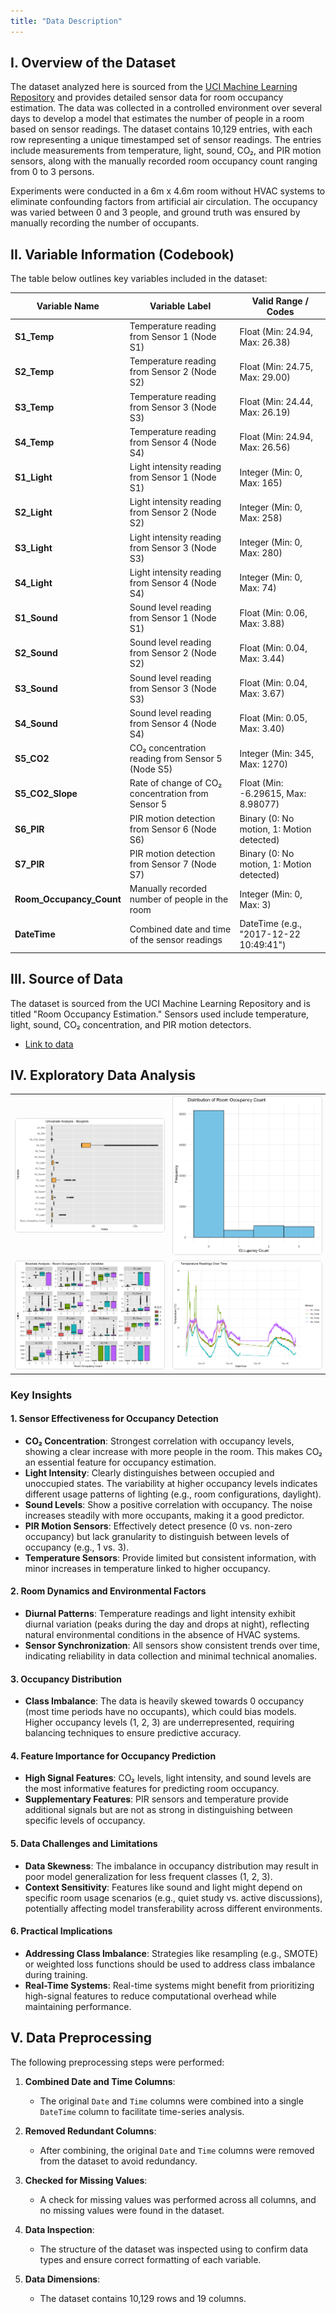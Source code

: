 ```yaml
---
title: "Data Description"
---
```


## I. Overview of the Dataset

The dataset analyzed here is sourced from the  [UCI Machine Learning Repository](https://archive.ics.uci.edu/dataset/864/room+occupancy+estimation)
 and provides detailed sensor data for room occupancy estimation. The data was collected in a controlled environment over several days to develop a model that estimates the number of people in a room based on sensor readings. The dataset contains 10,129 entries, with each row representing a unique timestamped set of sensor readings. The entries include measurements from temperature, light, sound, CO₂, and PIR motion sensors, along with the manually recorded room occupancy count ranging from 0 to 3 persons.

Experiments were conducted in a 6m x 4.6m room without HVAC systems to eliminate confounding factors from artificial air circulation. The occupancy was varied between 0 and 3 people, and ground truth was ensured by manually recording the number of occupants.

## II. Variable Information (Codebook)

The table below outlines key variables included in the dataset:

| Variable Name            | Variable Label                                            | Valid Range / Codes                                   |
|--------------------------|-----------------------------------------------------------|-------------------------------------------------------|
| **S1_Temp**              | Temperature reading from Sensor 1 (Node S1)               | Float (Min: 24.94, Max: 26.38)                        |
| **S2_Temp**              | Temperature reading from Sensor 2 (Node S2)               | Float (Min: 24.75, Max: 29.00)                        |
| **S3_Temp**              | Temperature reading from Sensor 3 (Node S3)               | Float (Min: 24.44, Max: 26.19)                        |
| **S4_Temp**              | Temperature reading from Sensor 4 (Node S4)               | Float (Min: 24.94, Max: 26.56)                        |
| **S1_Light**             | Light intensity reading from Sensor 1 (Node S1)           | Integer (Min: 0, Max: 165)                            |
| **S2_Light**             | Light intensity reading from Sensor 2 (Node S2)           | Integer (Min: 0, Max: 258)                            |
| **S3_Light**             | Light intensity reading from Sensor 3 (Node S3)           | Integer (Min: 0, Max: 280)                            |
| **S4_Light**             | Light intensity reading from Sensor 4 (Node S4)           | Integer (Min: 0, Max: 74)                             |
| **S1_Sound**             | Sound level reading from Sensor 1 (Node S1)               | Float (Min: 0.06, Max: 3.88)                          |
| **S2_Sound**             | Sound level reading from Sensor 2 (Node S2)               | Float (Min: 0.04, Max: 3.44)                          |
| **S3_Sound**             | Sound level reading from Sensor 3 (Node S3)               | Float (Min: 0.04, Max: 3.67)                          |
| **S4_Sound**             | Sound level reading from Sensor 4 (Node S4)               | Float (Min: 0.05, Max: 3.40)                          |
| **S5_CO2**               | CO₂ concentration reading from Sensor 5 (Node S5)         | Integer (Min: 345, Max: 1270)                         |
| **S5_CO2_Slope**         | Rate of change of CO₂ concentration from Sensor 5         | Float (Min: -6.29615, Max: 8.98077)                   |
| **S6_PIR**               | PIR motion detection from Sensor 6 (Node S6)              | Binary (0: No motion, 1: Motion detected)             |
| **S7_PIR**               | PIR motion detection from Sensor 7 (Node S7)              | Binary (0: No motion, 1: Motion detected)             |
| **Room_Occupancy_Count** | Manually recorded number of people in the room            | Integer (Min: 0, Max: 3)                              |
| **DateTime**             | Combined date and time of the sensor readings             | DateTime (e.g., "2017-12-22 10:49:41")                |

## III. Source of Data

The dataset is sourced from the UCI Machine Learning Repository and is titled "Room Occupancy Estimation." Sensors used include temperature, light, sound, CO₂ concentration, and PIR motion detectors.
- [Link to data](https://github.com/leemabhena/room_occupancy/tree/main/data)

## IV. Exploratory Data Analysis

<table>
  <tr>
    <td style="text-align: center;">
      <img src="./plots/box_plots_univariate.png" alt="Image 1" style="width: 100%; border: 1px solid #ddd; border-radius: 5px;">
    </td>
    <td style="text-align: center;">
      <img src="./plots/distribution_room_occupancy_count.png" alt="Image 2" style="width: 100%; border: 1px solid #ddd; border-radius: 5px;">
    </td>
  </tr>
  <tr>
    <td style="text-align: center;">
      <img src="./plots/bivariate_analysis_barplots.png" alt="Image 3" style="width: 100%; border: 1px solid #ddd; border-radius: 5px;">
    </td>
    <td style="text-align: center;">
      <img src="./plots/temp_over_time.png" alt="Image 4" style="width: 100%; border: 1px solid #ddd; border-radius: 5px;">
    </td>
  </tr>
</table>


### Key Insights

#### 1. Sensor Effectiveness for Occupancy Detection

- **CO₂ Concentration**: Strongest correlation with occupancy levels, showing a clear increase with more people in the room. This makes CO₂ an essential feature for occupancy estimation.
- **Light Intensity**: Clearly distinguishes between occupied and unoccupied states. The variability at higher occupancy levels indicates different usage patterns of lighting (e.g., room configurations, daylight).
- **Sound Levels**: Show a positive correlation with occupancy. The noise increases steadily with more occupants, making it a good predictor.
- **PIR Motion Sensors**: Effectively detect presence (0 vs. non-zero occupancy) but lack granularity to distinguish between levels of occupancy (e.g., 1 vs. 3).
- **Temperature Sensors**: Provide limited but consistent information, with minor increases in temperature linked to higher occupancy.

#### 2. Room Dynamics and Environmental Factors

- **Diurnal Patterns**: Temperature readings and light intensity exhibit diurnal variation (peaks during the day and drops at night), reflecting natural environmental conditions in the absence of HVAC systems.
- **Sensor Synchronization**: All sensors show consistent trends over time, indicating reliability in data collection and minimal technical anomalies.

#### 3. Occupancy Distribution

- **Class Imbalance**: The data is heavily skewed towards 0 occupancy (most time periods have no occupants), which could bias models. Higher occupancy levels (1, 2, 3) are underrepresented, requiring balancing techniques to ensure predictive accuracy.

#### 4. Feature Importance for Occupancy Prediction

- **High Signal Features**: CO₂ levels, light intensity, and sound levels are the most informative features for predicting room occupancy.
- **Supplementary Features**: PIR sensors and temperature provide additional signals but are not as strong in distinguishing between specific levels of occupancy.

#### 5. Data Challenges and Limitations

- **Data Skewness**: The imbalance in occupancy distribution may result in poor model generalization for less frequent classes (1, 2, 3).
- **Context Sensitivity**: Features like sound and light might depend on specific room usage scenarios (e.g., quiet study vs. active discussions), potentially affecting model transferability across different environments.

#### 6. Practical Implications

- **Addressing Class Imbalance**: Strategies like resampling (e.g., SMOTE) or weighted loss functions should be used to address class imbalance during training.
- **Real-Time Systems**: Real-time systems might benefit from prioritizing high-signal features to reduce computational overhead while maintaining performance.


## V. Data Preprocessing

The following preprocessing steps were performed:

1. **Combined Date and Time Columns**:
   - The original `Date` and `Time` columns were combined into a single `DateTime` column to facilitate time-series analysis.

2. **Removed Redundant Columns**:
   - After combining, the original `Date` and `Time` columns were removed from the dataset to avoid redundancy.

3. **Checked for Missing Values**:
   - A check for missing values was performed across all columns, and no missing values were found in the dataset.

4. **Data Inspection**:
   - The structure of the dataset was inspected using to confirm data types and ensure correct formatting of each variable.

5. **Data Dimensions**:
   - The dataset contains 10,129 rows and 19 columns.

